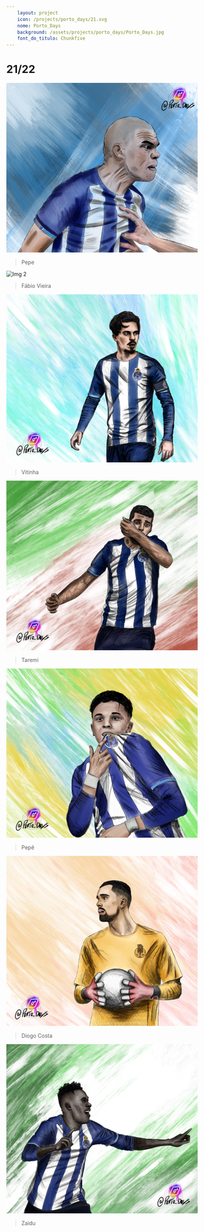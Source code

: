 ```yaml
---
    layout: project
    icon: /projects/porto_days/21.svg
    nome: Porto_Days
    background: /assets/projects/porto_days/Porto_Days.jpg
    font_do_titulo: Chunkfive
---
```


# 21/22

![Img 1](/assets/projects/porto_days/Pepe.jpg)
> Pepe

![Img 2](/assets/projects/porto_days/Fábio_Vieira.jpg)
> Fábio Vieira

![Img 3](/assets/projects/porto_days/Vitinha.jpg)
> Vitinha

![Img 4](/assets/projects/porto_days/Taremi.jpg)
> Taremi

![Img 5](/assets/projects/porto_days/Pepe2.jpg)
> Pepê

![Img 6](/assets/projects/porto_days/Diogo_Costa.jpg)
> Diogo Costa

![Img 7](/assets/projects/porto_days/Zaidu.jpg)
> Zaidu